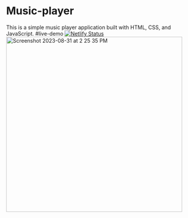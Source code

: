 # Music-player
This is a simple music player application built with HTML, CSS, and JavaScript.
#live-demo
[![Netlify Status](https://api.netlify.com/api/v1/badges/66b04329-9fde-4c82-a6d9-3b1f41108c25/deploy-status)](https://app.netlify.com/sites/stalwart-figolla-5fc043/deploys)
<img width="473" alt="Screenshot 2023-08-31 at 2 25 35 PM" src="https://github.com/rushikesht307/Music-player/assets/108972839/ea97f7c2-5cbb-445e-b1b1-76ea10c1a666">
